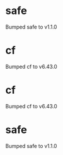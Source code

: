 
# safe
Bumped safe to v1.1.0

# cf
Bumped cf to v6.43.0

# cf
Bumped cf to v6.43.0

# safe
Bumped safe to v1.1.0
